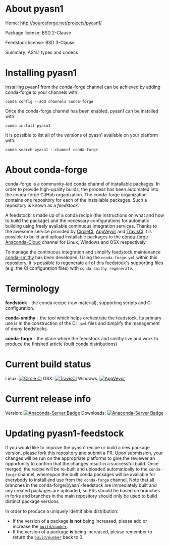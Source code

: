 About pyasn1
============

Home: http://sourceforge.net/projects/pyasn1/

Package license: BSD 2-Clause

Feedstock license: BSD 3-Clause

Summary: ASN.1 types and codecs



Installing pyasn1
=================

Installing pyasn1 from the conda-forge channel can be achieved by adding conda-forge to your channels with:

```
conda config --add channels conda-forge
```

Once the conda-forge channel has been enabled, pyasn1 can be installed with:

```
conda install pyasn1
```

It is possible to list all of the versions of pyasn1 available on your platform with:

```
conda search pyasn1 --channel conda-forge
```


About conda-forge
=================

conda-forge is a community-led conda channel of installable packages.
In order to provide high-quality builds, the process has been automated into the
conda-forge GitHub organization. The conda-forge organization contains one repository
for each of the installable packages. Such a repository is known as a *feedstock*.

A feedstock is made up of a conda recipe (the instructions on what and how to build
the package) and the necessary configurations for automatic building using freely
available continuous integration services. Thanks to the awesome service provided by
[CircleCI](https://circleci.com/), [AppVeyor](http://www.appveyor.com/)
and [TravisCI](https://travis-ci.org/) it is possible to build and upload installable
packages to the [conda-forge](https://anaconda.org/conda-forge)
[Anaconda-Cloud](http://docs.anaconda.org/) channel for Linux, Windows and OSX respectively.

To manage the continuous integration and simplify feedstock maintenance
[conda-smithy](http://github.com/conda-forge/conda-smithy) has been developed.
Using the ``conda-forge.yml`` within this repository, it is possible to regenerate all of
this feedstock's supporting files (e.g. the CI configuration files) with ``conda smithy regenerate``.


Terminology
===========

**feedstock** - the conda recipe (raw material), supporting scripts and CI configuration.

**conda-smithy** - the tool which helps orchestrate the feedstock.
                   Its primary use is in the construction of the CI ``.yml`` files
                   and simplify the management of *many* feedstocks.

**conda-forge** - the place where the feedstock and smithy live and work to
                  produce the finished article (built conda distributions)

Current build status
====================

Linux: [![Circle CI](https://circleci.com/gh/conda-forge/pyasn1-feedstock.svg?style=shield)](https://circleci.com/gh/conda-forge/pyasn1-feedstock)
OSX: [![TravisCI](https://travis-ci.org/conda-forge/pyasn1-feedstock.svg?branch=master)](https://travis-ci.org/conda-forge/pyasn1-feedstock)
Windows: [![AppVeyor](https://ci.appveyor.com/api/projects/status/github/conda-forge/pyasn1-feedstock?svg=True)](https://ci.appveyor.com/project/conda-forge/pyasn1-feedstock/branch/master)

Current release info
====================
Version: [![Anaconda-Server Badge](https://anaconda.org/conda-forge/pyasn1/badges/version.svg)](https://anaconda.org/conda-forge/pyasn1)
Downloads: [![Anaconda-Server Badge](https://anaconda.org/conda-forge/pyasn1/badges/downloads.svg)](https://anaconda.org/conda-forge/pyasn1)


Updating pyasn1-feedstock
=========================

If you would like to improve the pyasn1 recipe or build a new
package version, please fork this repository and submit a PR. Upon submission,
your changes will be run on the appropriate platforms to give the reviewer an
opportunity to confirm that the changes result in a successful build. Once
merged, the recipe will be re-built and uploaded automatically to the
`conda-forge` channel, whereupon the built conda packages will be available for
everybody to install and use from the `conda-forge` channel.
Note that all branches in the conda-forge/pyasn1-feedstock are
immediately built and any created packages are uploaded, so PRs should be based
on branches in forks and branches in the main repository should only be used to
build distinct package versions.

In order to produce a uniquely identifiable distribution:
 * If the version of a package **is not** being increased, please add or increase
   the [``build/number``](http://conda.pydata.org/docs/building/meta-yaml.html#build-number-and-string).
 * If the version of a package **is** being increased, please remember to return
   the [``build/number``](http://conda.pydata.org/docs/building/meta-yaml.html#build-number-and-string)
   back to 0.
